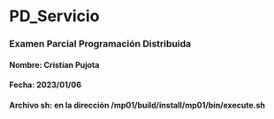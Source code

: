 # PD_Servicio

### Examen Parcial Programación Distribuida

#### **Nombre:** Cristian Pujota
#### **Fecha:** 2023/01/06

#### **Archivo sh:** en la dirección /mp01/build/install/mp01/bin/execute.sh
